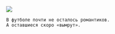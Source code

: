 <!--2018-12-23 15:48:16-->
<img src="/posts/Подборка цитат и афоризмов/a_mostovoy.jpg">

    В футболе почти не осталось романтиков. 
    А оставшиеся скоро «вымрут».
